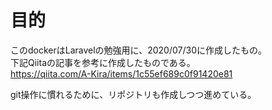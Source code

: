 
# 目的
このdockerはLaravelの勉強用に、2020/07/30に作成したもの。<br>
下記Qiitaの記事を参考に作成したものである。<br>
https://qiita.com/A-Kira/items/1c55ef689c0f91420e81 <br>

git操作に慣れるために、リポジトリも作成しつつ進めている。
